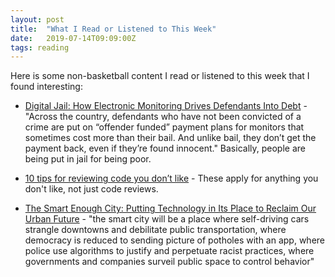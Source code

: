 ```yaml
---
layout: post
title:  "What I Read or Listened to This Week"
date:   2019-07-14T09:09:00Z
tags: reading
---
```

Here is some non-basketball content I read or listened to this week that I found interesting:


* [Digital Jail: How Electronic Monitoring Drives Defendants Into Debt](https://www.nytimes.com/2019/07/03/magazine/digital-jail-surveillance.html) - "Across the country, defendants who have not been convicted of a crime are put on “offender funded” payment plans for monitors that sometimes cost more than their bail. And unlike bail, they don’t get the payment back, even if they’re found innocent." Basically, people are being put in jail for being poor.

* [10 tips for reviewing code you don’t like](https://developers.redhat.com/blog/2019/07/08/10-tips-for-reviewing-code-you-dont-like/) - These apply for anything you don't like, not just code reviews.

* [The Smart Enough City: Putting Technology in Its Place to Reclaim Our Urban Future](https://www.amazon.com/Smart-Enough-City-Putting-Technology/dp/0262039672/) - "the smart city will be a place where self-driving cars strangle downtowns and debilitate public transportation, where democracy is reduced to sending picture of potholes with an app, where police use algorithms to justify and perpetuate racist practices, where governments and companies surveil public space to control behavior"
